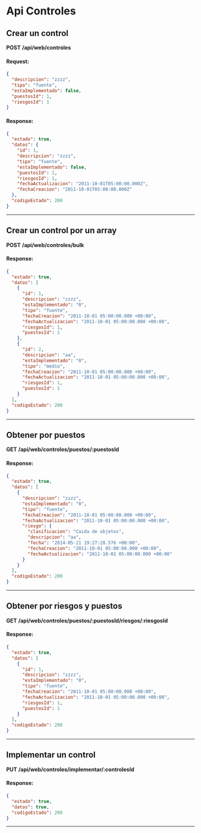 # Api Controles

## Crear un control

__POST__ __/api/web/controles__


#### Request:

```json
{
  "descripcion": "zzzz",
  "tipo": "fuente",
  "estaImplementado": false,
  "puestosId": 1,
  "riesgosId": 1
}
```

#### Response:

```json
{
  "estado": true,
  "datos": {
    "id": 1,
    "descripcion": "zzzz",
    "tipo": "fuente",
    "estaImplementado": false,
    "puestosId": 1,
    "riesgosId": 1,
    "fechaActualizacion": "2011-10-01T05:00:00.000Z",
    "fechaCreacion": "2011-10-01T05:00:00.000Z"
  },
  "codigoEstado": 200
}
```


___



## Crear un control por un array

__POST__ __/api/web/controles/bulk__


#### Response:

```json
{
  "estado": true,
  "datos": [
    {
      "id": 1,
      "descripcion": "zzzz",
      "estaImplementado": "0",
      "tipo": "fuente",
      "fechaCreacion": "2011-10-01 05:00:00.000 +00:00",
      "fechaActualizacion": "2011-10-01 05:00:00.000 +00:00",
      "riesgosId": 1,
      "puestosId": 1
    },
    {
      "id": 2,
      "descripcion": "aa",
      "estaImplementado": "0",
      "tipo": "medio",
      "fechaCreacion": "2011-10-01 05:00:00.000 +00:00",
      "fechaActualizacion": "2011-10-01 05:00:00.000 +00:00",
      "riesgosId": 1,
      "puestosId": 1
    }
  ],
  "codigoEstado": 200
}
```


___



## Obtener por puestos

__GET__ __/api/web/controles/puestos/:puestosId__


#### Response:

```json
{
  "estado": true,
  "datos": [
    {
      "descripcion": "zzzz",
      "estaImplementado": "0",
      "tipo": "fuente",
      "fechaCreacion": "2011-10-01 05:00:00.000 +00:00",
      "fechaActualizacion": "2011-10-01 05:00:00.000 +00:00",
      "riesgo": {
        "clasificacion": "Caida de objetos",
        "descripcion": "aa",
        "fecha": "2014-05-21 19:27:28.576 +00:00",
        "fechaCreacion": "2011-10-01 05:00:00.000 +00:00",
        "fechaActualizacion": "2011-10-01 05:00:00.000 +00:00"
      }
    }
  ],
  "codigoEstado": 200
}
```


___



## Obtener por riesgos y puestos

__GET__ __/api/web/controles/puestos/:puestosId/riesgos/:riesgosId__


#### Response:

```json
{
  "estado": true,
  "datos": [
    {
      "id": 1,
      "descripcion": "zzzz",
      "estaImplementado": "0",
      "tipo": "fuente",
      "fechaCreacion": "2011-10-01 05:00:00.000 +00:00",
      "fechaActualizacion": "2011-10-01 05:00:00.000 +00:00",
      "riesgosId": 1,
      "puestosId": 1
    }
  ],
  "codigoEstado": 200
}
```


___



## Implementar un control

__PUT__ __/api/web/controles/implementar/:controlesId__


#### Response:

```json
{
  "estado": true,
  "datos": true,
  "codigoEstado": 200
}
```


___



